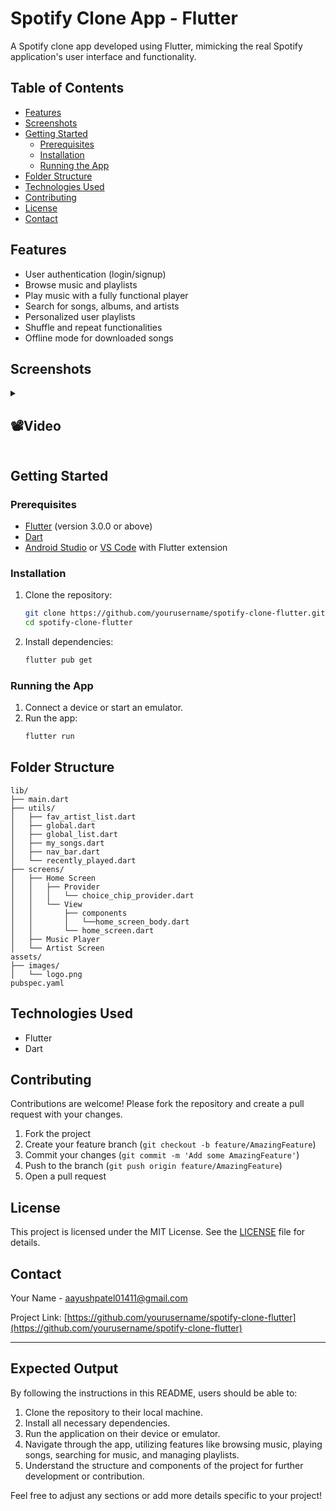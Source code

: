 # Spotify Clone App - Flutter

A Spotify clone app developed using Flutter, mimicking the real Spotify application's user interface and functionality.

## Table of Contents

- [Features](#features)
- [Screenshots](#screenshots)
- [Getting Started](#getting-started)
  - [Prerequisites](#prerequisites)
  - [Installation](#installation)
  - [Running the App](#running-the-app)
- [Folder Structure](#folder-structure)
- [Technologies Used](#technologies-used)
- [Contributing](#contributing)
- [License](#license)
- [Contact](#contact)

## Features

- User authentication (login/signup)
- Browse music and playlists
- Play music with a fully functional player
- Search for songs, albums, and artists
- Personalized user playlists
- Shuffle and repeat functionalities
- Offline mode for downloaded songs

## Screenshots
  <details> 
  <summary><h2>📽️Video</h2></summary>
  <p>
    <table align="center">
  <tr>
    <video src ="https://github.com/Aayush014/spotify_app/assets/133498952/fdc3131f-787c-484e-9aab-28596c7a96f5"></video> </h1>
  </tr>
    </table>   
  </p>
  </details>

## Getting Started

### Prerequisites

- [Flutter](https://flutter.dev/docs/get-started/install) (version 3.0.0 or above)
- [Dart](https://dart.dev/get-dart)
- [Android Studio](https://developer.android.com/studio) or [VS Code](https://code.visualstudio.com/) with Flutter extension

### Installation

1. Clone the repository:
   ```sh
   git clone https://github.com/yourusername/spotify-clone-flutter.git
   cd spotify-clone-flutter
   ```

2. Install dependencies:
   ```sh
   flutter pub get
   ```

### Running the App

1. Connect a device or start an emulator.
2. Run the app:
   ```sh
   flutter run
   ```

## Folder Structure

```plaintext
lib/
├── main.dart
├── utils/
│   ├── fav_artist_list.dart
│   ├── global.dart
│   ├── global_list.dart
│   ├── my_songs.dart
│   ├── nav_bar.dart
│   └── recently_played.dart
├── screens/
│   ├── Home Screen
│   │   ├── Provider
│   │   │   └── choice_chip_provider.dart
│   │   └── View
│   │       ├── components
│   │       │   └──home_screen_body.dart
│   │       └── home_screen.dart
│   ├── Music Player
│   └── Artist Screen
assets/
├── images/
│   └── logo.png
pubspec.yaml
```

## Technologies Used

- Flutter
- Dart

## Contributing

Contributions are welcome! Please fork the repository and create a pull request with your changes.

1. Fork the project
2. Create your feature branch (`git checkout -b feature/AmazingFeature`)
3. Commit your changes (`git commit -m 'Add some AmazingFeature'`)
4. Push to the branch (`git push origin feature/AmazingFeature`)
5. Open a pull request

## License

This project is licensed under the MIT License. See the [LICENSE](LICENSE) file for details.

## Contact

Your Name - [aayushpatel01411@gmail.com](mailto:aayushpatel01411@gmail.com)

Project Link: [https://github.com/yourusername/spotify-clone-flutter](https://github.com/yourusername/spotify-clone-flutter)

---

## Expected Output

By following the instructions in this README, users should be able to:

1. Clone the repository to their local machine.
2. Install all necessary dependencies.
3. Run the application on their device or emulator.
4. Navigate through the app, utilizing features like browsing music, playing songs, searching for music, and managing playlists.
5. Understand the structure and components of the project for further development or contribution.

Feel free to adjust any sections or add more details specific to your project!
